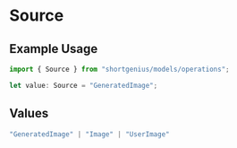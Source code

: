 # Source

## Example Usage

```typescript
import { Source } from "shortgenius/models/operations";

let value: Source = "GeneratedImage";
```

## Values

```typescript
"GeneratedImage" | "Image" | "UserImage"
```